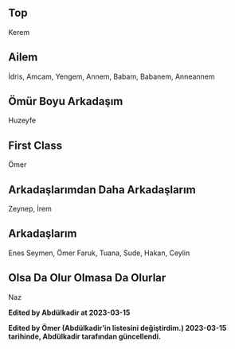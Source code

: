 ## Top  
Kerem  

## Ailem  
İdris, Amcam, Yengem, Annem, Babam, Babanem, Anneannem  

## Ömür Boyu Arkadaşım  
Huzeyfe  

## First Class  
Ömer  

## Arkadaşlarımdan Daha Arkadaşlarım  
Zeynep, İrem  

## Arkadaşlarım  
Enes Seymen, Ömer Faruk, Tuana, Sude, Hakan, Ceylin  

## Olsa Da Olur Olmasa Da Olurlar  
Naz  


**Edited by Abdülkadir at 2023-03-15**  

**Edited by Ömer (Abdülkadir’in listesini değiştirdim.) 2023-03-15 tarihinde, Abdülkadir tarafından güncellendi.**  